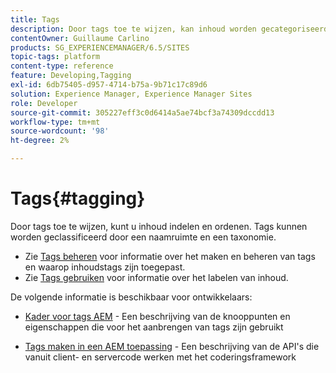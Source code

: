 ```yaml
---
title: Tags
description: Door tags toe te wijzen, kan inhoud worden gecategoriseerd en ingedeeld
contentOwner: Guillaume Carlino
products: SG_EXPERIENCEMANAGER/6.5/SITES
topic-tags: platform
content-type: reference
feature: Developing,Tagging
exl-id: 6db75405-d957-4714-b75a-9b71c17c89d6
solution: Experience Manager, Experience Manager Sites
role: Developer
source-git-commit: 305227eff3c0d6414a5ae74bcf3a74309dccdd13
workflow-type: tm+mt
source-wordcount: '98'
ht-degree: 2%

---
```


# Tags{#tagging}

Door tags toe te wijzen, kunt u inhoud indelen en ordenen. Tags kunnen worden geclassificeerd door een naamruimte en een taxonomie.

* Zie [Tags beheren](/help/sites-administering/tags.md) voor informatie over het maken en beheren van tags en waarop inhoudstags zijn toegepast.
* Zie [Tags gebruiken](/help/sites-authoring/tags.md) voor informatie over het labelen van inhoud.

De volgende informatie is beschikbaar voor ontwikkelaars:

* [Kader voor tags AEM](/help/sites-developing/framework.md) - Een beschrijving van de knooppunten en eigenschappen die voor het aanbrengen van tags zijn gebruikt

* [Tags maken in een AEM toepassing](/help/sites-developing/building.md) - Een beschrijving van de API&#39;s die vanuit client- en servercode werken met het coderingsframework
